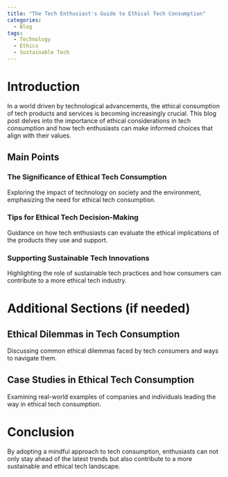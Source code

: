 ```yaml
---
title: "The Tech Enthusiast's Guide to Ethical Tech Consumption"
categories:
  - Blog
tags:
  - Technology
  - Ethics
  - Sustainable Tech
---
```


# Introduction
In a world driven by technological advancements, the ethical consumption of tech products and services is becoming increasingly crucial. This blog post delves into the importance of ethical considerations in tech consumption and how tech enthusiasts can make informed choices that align with their values.

## Main Points
### The Significance of Ethical Tech Consumption
Exploring the impact of technology on society and the environment, emphasizing the need for ethical tech consumption.

### Tips for Ethical Tech Decision-Making
Guidance on how tech enthusiasts can evaluate the ethical implications of the products they use and support.

### Supporting Sustainable Tech Innovations
Highlighting the role of sustainable tech practices and how consumers can contribute to a more ethical tech industry.

# Additional Sections (if needed)
## Ethical Dilemmas in Tech Consumption
Discussing common ethical dilemmas faced by tech consumers and ways to navigate them.

## Case Studies in Ethical Tech Consumption
Examining real-world examples of companies and individuals leading the way in ethical tech consumption.

# Conclusion
By adopting a mindful approach to tech consumption, enthusiasts can not only stay ahead of the latest trends but also contribute to a more sustainable and ethical tech landscape.